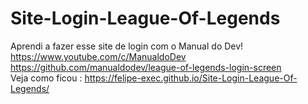 # Site-Login-League-Of-Legends
Aprendi a fazer esse site de login com o Manual do Dev! <br>
https://www.youtube.com/c/ManualdoDev <br> 
https://github.com/manualdodev/league-of-legends-login-screen <br>
Veja como ficou : https://felipe-exec.github.io/Site-Login-League-Of-Legends/ <br>
